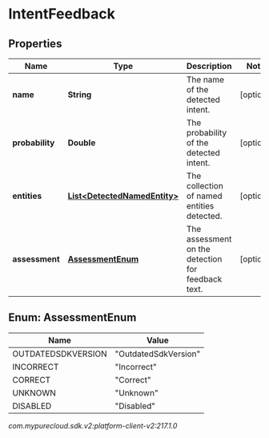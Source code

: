# IntentFeedback


## Properties

| Name | Type | Description | Notes |
| ------------ | ------------- | ------------- | ------------- |
| **name** | **String** | The name of the detected intent. |  [optional] |
| **probability** | **Double** | The probability of the detected intent. |  [optional] |
| **entities** | [**List&lt;DetectedNamedEntity&gt;**](DetectedNamedEntity) | The collection of named entities detected. |  [optional] |
| **assessment** | [**AssessmentEnum**](#Enum--AssessmentEnum) | The assessment on the detection for feedback text. |  [optional] |


## Enum: AssessmentEnum

| Name | Value |
| ---- | ----- |
| OUTDATEDSDKVERSION | &quot;OutdatedSdkVersion&quot; | 
| INCORRECT | &quot;Incorrect&quot; | 
| CORRECT | &quot;Correct&quot; | 
| UNKNOWN | &quot;Unknown&quot; | 
| DISABLED | &quot;Disabled&quot; | 




_com.mypurecloud.sdk.v2:platform-client-v2:217.1.0_
